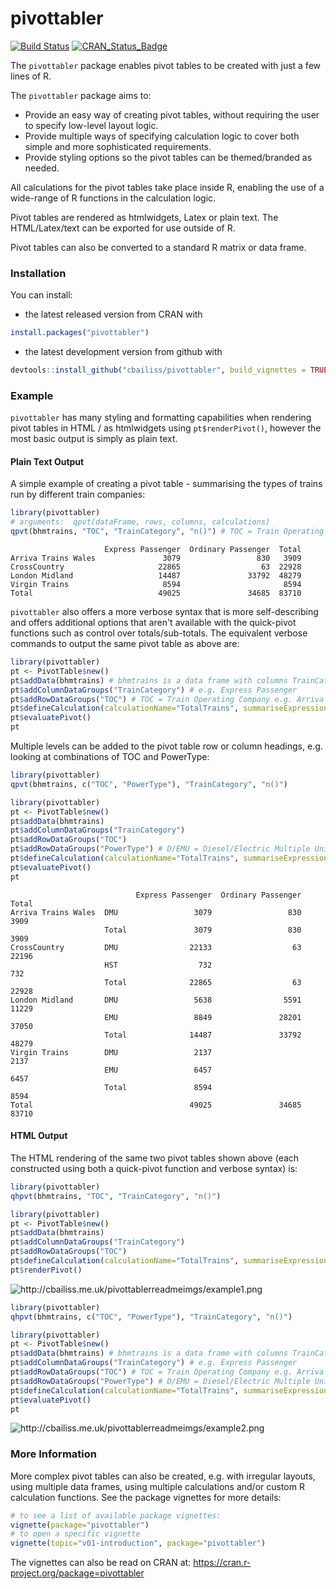 pivottabler
================

[![Build Status](https://travis-ci.org/cbailiss/pivottabler.svg?branch=master)](https://travis-ci.org/cbailiss/pivottabler) [![CRAN\_Status\_Badge](http://www.r-pkg.org/badges/version/pivottabler)](https://cran.r-project.org/package=pivottabler)

The `pivottabler` package enables pivot tables to be created with just a few lines of R.

The `pivottabler` package aims to:

-   Provide an easy way of creating pivot tables, without requiring the user to specify low-level layout logic.
-   Provide multiple ways of specifying calculation logic to cover both simple and more sophisticated requirements.
-   Provide styling options so the pivot tables can be themed/branded as needed.

All calculations for the pivot tables take place inside R, enabling the use of a wide-range of R functions in the calculation logic.

Pivot tables are rendered as htmlwidgets, Latex or plain text. The HTML/Latex/text can be exported for use outside of R.

Pivot tables can also be converted to a standard R matrix or data frame.

### Installation

You can install:

-   the latest released version from CRAN with

``` r
install.packages("pivottabler")
```

-   the latest development version from github with

``` r
devtools::install_github("cbailiss/pivottabler", build_vignettes = TRUE)
```

### Example

`pivottabler` has many styling and formatting capabilities when rendering pivot tables in HTML / as htmlwidgets using `pt$renderPivot()`, however the most basic output is simply as plain text.

#### Plain Text Output

A simple example of creating a pivot table - summarising the types of trains run by different train companies:

``` r
library(pivottabler)
# arguments:  qpvt(dataFrame, rows, columns, calculations)
qpvt(bhmtrains, "TOC", "TrainCategory", "n()") # TOC = Train Operating Company 
```

                         Express Passenger  Ordinary Passenger  Total  
    Arriva Trains Wales               3079                 830   3909  
    CrossCountry                     22865                  63  22928  
    London Midland                   14487               33792  48279  
    Virgin Trains                     8594                       8594  
    Total                            49025               34685  83710  

`pivottabler` also offers a more verbose syntax that is more self-describing and offers additional options that aren't available with the quick-pivot functions such as control over totals/sub-totals. The equivalent verbose commands to output the same pivot table as above are:

``` r
library(pivottabler)
pt <- PivotTable$new()
pt$addData(bhmtrains) # bhmtrains is a data frame with columns TrainCategory, TOC, etc.
pt$addColumnDataGroups("TrainCategory") # e.g. Express Passenger
pt$addRowDataGroups("TOC") # TOC = Train Operating Company e.g. Arriva Trains Wales
pt$defineCalculation(calculationName="TotalTrains", summariseExpression="n()")
pt$evaluatePivot()
pt
```

Multiple levels can be added to the pivot table row or column headings, e.g. looking at combinations of TOC and PowerType:

``` r
library(pivottabler)
qpvt(bhmtrains, c("TOC", "PowerType"), "TrainCategory", "n()")
```

``` r
library(pivottabler)
pt <- PivotTable$new()
pt$addData(bhmtrains)
pt$addColumnDataGroups("TrainCategory")
pt$addRowDataGroups("TOC")
pt$addRowDataGroups("PowerType") # D/EMU = Diesel/Electric Multiple Unit, HST=High Speed Train
pt$defineCalculation(calculationName="TotalTrains", summariseExpression="n()")
pt$evaluatePivot()
pt
```

                                Express Passenger  Ordinary Passenger  Total  
    Arriva Trains Wales  DMU                 3079                 830   3909  
                         Total               3079                 830   3909  
    CrossCountry         DMU                22133                  63  22196  
                         HST                  732                        732  
                         Total              22865                  63  22928  
    London Midland       DMU                 5638                5591  11229  
                         EMU                 8849               28201  37050  
                         Total              14487               33792  48279  
    Virgin Trains        DMU                 2137                       2137  
                         EMU                 6457                       6457  
                         Total               8594                       8594  
    Total                                   49025               34685  83710  

#### HTML Output

The HTML rendering of the same two pivot tables shown above (each constructed using both a quick-pivot function and verbose syntax) is:

``` r
library(pivottabler)
qhpvt(bhmtrains, "TOC", "TrainCategory", "n()") 
```

``` r
library(pivottabler)
pt <- PivotTable$new()
pt$addData(bhmtrains) 
pt$addColumnDataGroups("TrainCategory")
pt$addRowDataGroups("TOC")
pt$defineCalculation(calculationName="TotalTrains", summariseExpression="n()")
pt$renderPivot()
```

![<http://cbailiss.me.uk/pivottablerreadmeimgs/example1.png>](http://cbailiss.me.uk/pivottablerreadmeimgs/example1.png)

``` r
library(pivottabler)
qhpvt(bhmtrains, c("TOC", "PowerType"), "TrainCategory", "n()")  
```

``` r
library(pivottabler)
pt <- PivotTable$new()
pt$addData(bhmtrains) # bhmtrains is a data frame with columns TrainCategory, TOC, etc.
pt$addColumnDataGroups("TrainCategory") # e.g. Express Passenger
pt$addRowDataGroups("TOC") # TOC = Train Operating Company e.g. Arriva Trains Wales
pt$addRowDataGroups("PowerType") # D/EMU = Diesel/Electric Multiple Unit, HST=High Speed Train
pt$defineCalculation(calculationName="TotalTrains", summariseExpression="n()")
pt$evaluatePivot()
pt
```

![<http://cbailiss.me.uk/pivottablerreadmeimgs/example2.png>](http://cbailiss.me.uk/pivottablerreadmeimgs/example2.png)

### More Information

More complex pivot tables can also be created, e.g. with irregular layouts, using multiple data frames, using multiple calculations and/or custom R calculation functions. See the package vignettes for more details:

``` r
# to see a list of available package vignettes:
vignette(package="pivottabler")
# to open a specific vignette
vignette(topic="v01-introduction", package="pivottabler")
```

The vignettes can also be read on CRAN at: <https://cran.r-project.org/package=pivottabler>
